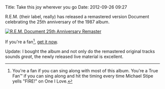 Title: Take this joy wherever you go
Date: 2012-09-26 09:27

R.E.M. (their label, really) has released a remastered version Document celebrating the 25th anniversary of the 1987 album.

[![R.E.M. Document 25th Anniversary Remaster](http://static.monkinetic.com/files//rem_document_25th-20120926-092041.png)](http://remhq.com/news_story.php?id=1676)

If you're a fan[^1], [get it now](http://itunes.apple.com/us/album/document-25th-anniversary/id560693361).

Update: I bought the album and not only do the remastered original tracks sounds *great*, the newly released live material is excellent.

[^1]: You're a fan if you can sing along with most of this album. You're a True Fan&trade; if you can sing along and hit the timing every time Michael Stipe yells "FIRE!" on One I Love.